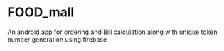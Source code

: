 # FOOD_mall
An android app for ordering and Bill calculation along with unique token number generation using firebase
